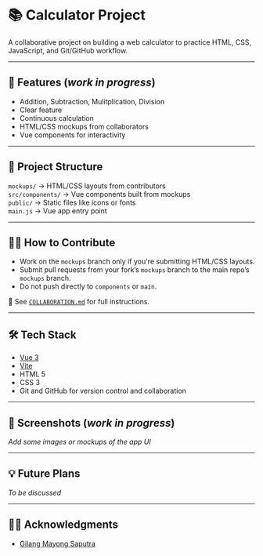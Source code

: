 # 📚 Calculator Project

A collaborative project on building a web calculator to practice HTML, CSS, JavaScript, and Git/GitHub workflow.

---

## 🚀 Features (_work in progress_)

- Addition, Subtraction, Mulitplication, Division
- Clear feature
- Continuous calculation
- HTML/CSS mockups from collaborators
- Vue components for interactivity

---

## 📂 Project Structure

`mockups/` → HTML/CSS layouts from contributors  
`src/components/` → Vue components built from mockups  
`public/` → Static files like icons or fonts  
`main.js` → Vue app entry point  

---

## 👨‍💻 How to Contribute

- Work on the `mockups` branch only if you're submitting HTML/CSS layouts.
- Submit pull requests from your fork’s `mockups` branch to the main repo’s `mockups` branch.
- Do not push directly to `components` or `main`.

📖 See [`COLLABORATION.md`](./COLLABORATION.md) for full instructions.

---

## 🛠️ Tech Stack

- [Vue 3](https://vuejs.org/)
- [Vite](https://vitejs.dev/)
- HTML 5
- CSS 3
- Git and GitHub for version control and collaboration

---

## 📸 Screenshots (_work in progress_)

_Add some images or mockups of the app UI_

---

## 💡 Future Plans

_To be discussed_

---

## 🙋‍♂️ Acknowledgments

- [Gilang Mayong Saputra](https://discord.com/users/1386677324975570984)

